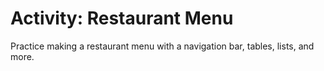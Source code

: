 # Activity: Restaurant Menu
Practice making a restaurant menu with a navigation bar, tables, lists, and more.